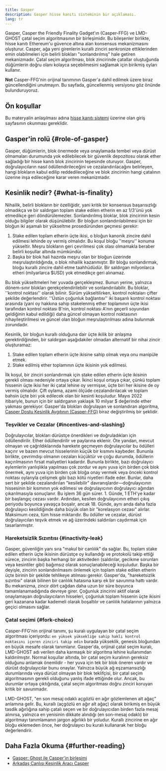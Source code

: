```yaml
---
title: Gasper
description: Gasper hisse kanıtı sisteminin bir açıklaması.
lang: tr
---
```


Gasper, Casper the Friendly Finality Gadget'ın (Casper-FFG) ve LMD-GHOST çatal seçim algoritmasının bir birleşimidir. Bu bileşenler birlikte, hisse kanıtı Ethereum'u güvence altına alan konsensus mekanizmasını oluşturur. Casper, ağa yeni girenlerin kurallı zinciri senkronize ettiklerinden emin olabilmeleri için belirli blokları "sonlandırılmış" hale getiren mekanizmadır. Çatal seçim algoritması, blok zincirinde çatallar oluştuğunda düğümlerin doğru olanı kolayca seçebilmesini sağlamak için birikmiş oyları kullanır.

**Not** Casper-FFG'nin orijinal tanımının Gasper'a dahil edilmek üzere biraz güncellendiğini unutmayın. Bu sayfada, güncellenmiş versiyonu göz önünde bulunduruyoruz.

## Ön koşullar

Bu materyalin anlaşılması adına [hisse kanıtı sistemi](/developers/docs/consensus-mechanisms/pos/) üzerine olan giriş sayfasının okunması gereklidir.

## Gasper'in rolü \{#role-of-gasper}

Gasper, düğümlerin, blok önermede veya onaylamada tembel veya dürüst olmamaları durumunda yok edilebilecek bir güvenlik depozitosu olarak ether sağladığı bir hisse kanıtı blok zincirinin tepesinde oturuyor. Gasper, doğrulayıcıların nasıl ödüllendirileceğini ve cezalandırılacağını belirleyen, hangi blokların kabul edilip reddedileceğine ve blok zincirinin hangi çatalının üzerine inşa edileceğine karar veren mekanizmadır.

## Kesinlik nedir? \{#what-is-finality}

Nihailik, belirli blokların bir özelliğidir, yani kritik bir konsensus başarısızlığı olmadıkça ve bir saldırgan toplam stake edilen etherin en az 1/3'ünü yok etmedikçe geri döndürülemezler. Sonlandırılmış bloklar, blok zincirinin kesin olduğu bilgiler olarak düşünülebilir. Bir bloğun sonlandırılabilmesi için bir bloğun iki aşamalı bir yükseltme prosedüründen geçmesi gerekir:

1. Stake edilen toplam etherin üçte ikisi, o bloğun kanonik zincire dahil edilmesi lehinde oy vermiş olmalıdır. Bu koşul bloğu ''meşru'' konuma yükseltir. Meşru blokların geri çevrilmesi çok olası olmamakla beraber belirli koşullar altında mümkündür.
2. Başka bir blok hali hazırda meşru olan bir bloğun üzerinde meşrulaştırıldığında, o blok nihailik kazanmıştır. Bir bloğu sonlandırmak, bloğu kurallı zincire dahil etme taahhüdüdür. Bir saldırgan milyonlarca etheri (milyarlarca $USD) yok etmedikçe geri alınamaz.

Bu blok yükseltmeleri her yuvada gerçekleşmez. Bunun yerine, yalnızca dönem-sınır blokları gerekçelendirilebilir ve sonlandırılabilir. Bu bloklar, ''kontrol noktası'' olarak bilinir. Sürüm yükseltilirken, kontrol noktaları çifter şekilde değerlendirir. ''Üstün çoğunluk bağlantısı'' iki başarılı kontrol noktası arasında (yani oy hakkına sahip stakelenmiş ether toplamının üçte ikisi tarafından kontrol noktası B'nin, kontrol noktası A'nın geçerli soyundan geldiğinin kabul edildiği) daha güncel olmayan kontrol noktasının nihayileştirilmesi ve güncel olan bloğun meşrulaştırılması adına bulunmak zorundadır.

Kesinlik, bir bloğun kurallı olduğuna dair üçte ikilik bir anlaşma gerektirdiğinden, bir saldırgan aşağıdakiler olmadan alternatif bir nihai zincir oluşturamaz:

1. Stake edilen toplam etherin üçte ikisine sahip olmak veya onu manipüle etmek.
2. Stake edilmiş ether toplamının üçte ikisinin yok edilmesi.

İlk koşul, bir zinciri sonlandırmak için stake edilen etherin üçte ikisinin gerekli olması nedeniyle ortaya çıkar. İkinci koşul ortaya çıkar, çünkü toplam hissenin üçte ikisi her iki çatal lehine oy vermişse, üçte biri her ikisine de oy vermiş olmalıdır. Çift oylama, azami ölçüde cezalandırılacak ve toplam bahsin üçte biri yok edilecek olan bir kesinti koşuludur. Mayıs 2022 itibariyle, bunun için bir saldırganın yaklaşık 10 milyar $ değerinde ether yakması gerekiyor. Gasper'da blokları doğrulayan ve sonlandıran algoritma, [Casper Dostu Kesinlik Aygıtının (Casper-FFG)](https://arxiv.org/pdf/1710.09437.pdf) biraz değiştirilmiş bir şeklidir.

### Teşvikler ve Cezalar \{#incentives-and-slashing}

Doğrulayıcılar, blokları dürüstçe önerdikleri ve doğruladıkları için ödüllendirilir. Ether ödüllendirilir ve paylarına eklenir. Öte yandan, mevcut olmayan ve çağrıldıklarında harekete geçmeyen doğrulayıcılar bu ödülleri kaçırır ve bazen mevcut hisselerinin küçük bir kısmını kaybeder. Bununla birlikte, çevrimdışı olmanın cezaları küçüktür ve çoğu durumda, ödüllerin kaçırılmasının fırsat maliyetleri kadardır. Bununla birlikte, bazı doğrulayıcı eylemlerin yanlışlıkla yapılması çok zordur ve aynı yuva için birden çok blok önermek, aynı yuva için birden çok bloğa onay vermek veya önceki kontrol noktası oylarıyla çelişmek gibi bazı kötü niyetleri ifade eder. Bunlar, daha sert bir şekilde cezalandırılan "kesilebilir" davranışlardır—doğrulayıcının hissesinin bir kısmının yok edilmesi ve doğrulayıcının doğrulayıcı ağından çıkarılmasıyla sonuçlanır. Bu işlem 36 gün sürer. 1. Günde, 1 ETH'ye kadar bir başlangıç cezası vardır. Ardından, kesilen doğrulayıcının etheri çıkış periyodu boyunca yavaşça boşalır, ancak 18. Günde, aynı anda daha fazla doğrulayıcı kesildiğinde daha büyük olan bir "korelasyon cezası" alırlar. Maksimum ceza, tüm hisse miktarıdır. Bu ödüller ve cezalar, dürüst doğrulayıcıları teşvik etmek ve ağ üzerindeki saldırıları caydırmak için tasarlanmıştır.

### Hareketsizlik Sızıntısı \{#inactivity-leak}

Gasper, güvenliğin yanı sıra "makul bir canlılık" da sağlar. Bu, toplam stake edilen etherin üçte ikisinin dürüstçe oy kullandığı ve protokolü takip ettiği sürece, zincirin başka herhangi bir aktiviteden (saldırılar, gecikme sorunları veya kesintiler gibi) bağımsız olarak sonuçlanabileceği koşuludur. Başka bir deyişle, zincirin sonlandırılmasını önlemek için toplam stake edilen etherin üçte birinin bir şekilde tehlikeye atılması gerekir. Gasper'da, "hareketsizlik sızıntısı" olarak bilinen bir canlılık hatasına karşı ek bir savunma hattı vardır. Bu mekanizma, zincir dört çağdan daha uzun bir süre boyunca tamamlanamadığında devreye girer. Çoğunluk zincirini aktif olarak onaylamayan doğrulayıcıların hisseleri, çoğunluk toplam hissenin üçte ikisini geri kazanana kadar kademeli olarak boşaltılır ve canlılık hatalarının yalnızca geçici olmasını sağlar.

### Çatal seçimi \{#fork-choice}

Casper-FFG'nin orijinal tanımı, şu kuralı uygulayan bir çatal seçim algoritması içeriyordu: `en yüksek yüksekliğe sahip haklı kontrol noktasını içeren zinciri takip edin` burada yükseklik, genesis bloğundan en büyük mesafe olarak tanımlanır. Gasper'da, orijinal çatal seçim kuralı, LMD-GHOST adı verilen daha karmaşık bir algoritma lehine kullanımdan kaldırılmıştır. Normal koşullar altında, bir çatal seçim kuralının gereksiz olduğunu anlamak önemlidir - her yuva için tek bir blok öneren vardır ve dürüst doğrulayıcılar bunu onaylar. Yalnızca büyük ağ eşzamansızlığı durumlarında veya dürüst olmayan bir blok teklifçisi, bir çatal seçim algoritmasının gerekli olduğunu yanlış ifade ettiğinde olur. Ancak, bu durumlar ortaya çıktığında, çatal seçim algoritması doğru zinciri koruyan kritik bir savunmadır.

LMD-GHOST, "en son mesaj odaklı açgözlü en ağır gözlemlenen alt ağaç" anlamına gelir. Bu, kurallı (açgözlü en ağır alt ağaç) olarak birikmiş en büyük tasdik ağırlığına sahip çatalı seçen ve bir doğrulayıcıdan birden fazla mesaj alınırsa, yalnızca en yenisinin dikkate alındığı (en son-mesaj odaklı) bir algoritmayı tanımlamanın jargon ağırlıklı bir yoludur. Kurallı zincirine en ağır bloğu eklemeden önce, her doğrulayıcı bu kuralı kullanarak her bloğu değerlendirir.

## Daha Fazla Okuma \{#further-reading}

- [Gasper: Ghost ile Casper'in birleşimi](https://arxiv.org/pdf/2003.03052.pdf)
- [Arkadaş Canlısı Kesinlik Aracı Casper](https://arxiv.org/pdf/1710.09437.pdf)
